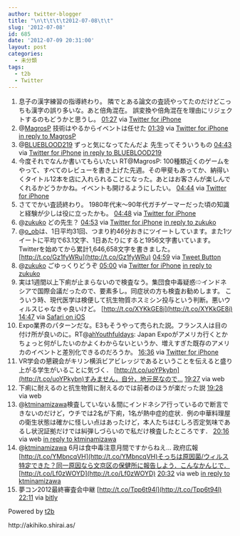 ```yaml
---
author: twitter-blogger
title: "\n\t\t\t\t2012-07-08\t\t"
slug: '2012-07-08'
id: 685
date: '2012-07-09 20:31:00'
layout: post
categories:
  - 未分類
tags:
  - t2b
  - Twitter
---
```


<div xmlns:georss="http://www.georss.org/georss">

1.  <span><span>息子の漢字練習の指導終わり。 隣でとある論文の査読やってたのだけどこっちも漢字の誤り多いな。あと倍角混在。 誤変換や倍角混在を理由にリジェクトするのもどうかと思うし。</span> <span>[<span>01:27</span>](http://twitter.com/o_ob/status/221943645782294528) <span>via [Twitter for iPhone](http://twitter.com/download/iphone)</span></span></span>
2.  <span><span>@[MagrosP](http://twitter.com/MagrosP "MagrosP") 技術はやるからイベントは任せた</span> <span>[<span>01:39</span>](http://twitter.com/o_ob/status/221946591576211456) <span>via [Twitter for iPhone](http://twitter.com/download/iphone)</span> [in reply to MagrosP](http://twitter.com/MagrosP/status/221945730774999040)</span></span>
3.  <span><span>@[BLUEBLOOD219](http://twitter.com/BLUEBLOOD219 "BLUEBLOOD219") ずっと気になってたんだよ 先生ってそういうもの</span> <span>[<span>04:43</span>](http://twitter.com/o_ob/status/221992946956906496) <span>via [Twitter for iPhone](http://twitter.com/download/iphone)</span> [in reply to BLUEBLOOD219](http://twitter.com/BLUEBLOOD219/status/221986567579906048)</span></span>
4.  <span><span>今度それでなんか書いてもらいたい RT@MagrosP: 100種類近くのゲームをやって、すべてのレビューを書き上げた先週。その甲斐もあってか、納得いくタイトル12本を店に入れられることになった。あとはお客さんが楽しんでくれるかどうかかね。イベントも開けるようにしたい。</span> <span>[<span>04:44</span>](http://twitter.com/o_ob/status/221993192806023168) <span>via [Twitter for iPhone](http://twitter.com/download/iphone)</span></span></span>
5.  <span><span>さてでかい査読終わり。 1980年代末～90年代ガチゲーマーだった頃の知識と経験が少しは役に立ったかも。</span> <span>[<span>04:48</span>](http://twitter.com/o_ob/status/221994091968339969) <span>via [Twitter for iPhone](http://twitter.com/download/iphone)</span></span></span>
6.  <span><span>@[zukuko](http://twitter.com/zukuko "zukuko") どの先生？</span> <span>[<span>04:53</span>](http://twitter.com/o_ob/status/221995414889570306) <span>via [Twitter for iPhone](http://twitter.com/download/iphone)</span> [in reply to zukuko](http://twitter.com/zukuko/status/221994896901406720)</span></span>
7.  <span><span>@[o_ob](http://twitter.com/o_ob "o_ob")は、1日平均31回、つまり約46分おきにツイートしています。また1ツイートに平均で63.1文字、1日あたりにすると1956文字書いています。Twitterを始めてから累計1,646,658文字を書きました。 [http://t.co/Gz1fyWRu](http://t.co/Gz1fyWRu)</span> <span>[<span>04:59</span>](http://twitter.com/o_ob/status/221996820027543553) <span>via [Tweet Button](http://twitter.com/tweetbutton)</span></span></span>
8.  <span><span>@[zukuko](http://twitter.com/zukuko "zukuko") ごゆっくりどうぞ</span> <span>[<span>05:00</span>](http://twitter.com/o_ob/status/221997109224816640) <span>via [Twitter for iPhone](http://twitter.com/download/iphone)</span> [in reply to zukuko](http://twitter.com/zukuko/status/221996251229597698)</span></span>
9.  <span><span>実は1週間以上下痢が止まらないので検査なう。集団食中毒疑惑⇨インドネシアで国際会議だったので、要素多し。同症状の方も検査お勧めします。 こういう時、現代医学は検便して抗生物質ホスミシン投与という判断。悪いウィルスじゃなきゃ良いけど。 [http://t.co/XYKkGE8i](http://t.co/XYKkGE8i)</span> <span>[<span>14:47</span>](http://twitter.com/o_ob/status/222145002808147969) <span>via [Safari on iOS](http://www.apple.com)</span></span></span>
10.  <span><span>Expo業界のパターンだな。E3もそうやって売られた説。フランス人は目の付け所が良いのに。RT@[ahYouthfuldays](http://twitter.com/ahYouthfuldays "ahYouthfuldays"): Japan Expoがアメリカ行くとかちょっと何がしたいのかよくわからないというか、増えすぎた既存のアメリカのイベントと差別化できるのだろうか。</span> <span>[<span>16:36</span>](http://twitter.com/o_ob/status/222172408700878849) <span>via [Twitter for iPhone](http://twitter.com/download/iphone)</span></span></span>
11.  <span><span>VR学会の懇親会がキリン横浜ビアビレッジであるということを伝えると盛り上がる学生がいることに気づく． [http://t.co/uoYPkybn](http://t.co/uoYPkybn)すみません，自分，地元民なので…</span> <span>[<span>19:27</span>](http://twitter.com/o_ob/status/222215365822918658) <span>via web</span></span></span>
12.  <span><span>下痢に耐えるのと抗生物質に耐えるのでは前者のほうが楽だった説</span> <span>[<span>19:28</span>](http://twitter.com/o_ob/status/222215735676637184) <span>via web</span></span></span>
13.  <span><span>@[ktminamizawa](http://twitter.com/ktminamizawa "ktminamizawa")検査していない＆間にインドネシア行っているので断言できないのだけど，ウチでは2名が下痢，1名が熱中症的症状．例の中華料理屋の衛生状態は確かに怪しい点はあったけど，本人たちはむしろ否定気味であるし状況証拠だけでは糾弾しづらいので私だけ検査したところです．</span> <span>[<span>20:16</span>](http://twitter.com/o_ob/status/222227778131603456) <span>via web</span> [in reply to ktminamizawa](http://twitter.com/ktminamizawa/status/222226878151393281)</span></span>
14.  <span><span>@[ktminamizawa](http://twitter.com/ktminamizawa "ktminamizawa") 6月は食中毒注意月間ですからねえ… 政府広報 [http://t.co/YMbncqVH](http://t.co/YMbncqVH)そっちは原因菌/ウィルス特定できた？同一原因なら文京区の保健所に報告しよう．こんなかんじで． [http://t.co/Lf0zWOYD](http://t.co/Lf0zWOYD)</span> <span>[<span>20:32</span>](http://twitter.com/o_ob/status/222231674828754944) <span>via web</span> [in reply to ktminamizawa](http://twitter.com/ktminamizawa/status/222228066615824384)</span></span>
15.  <span><span>夢コン2012最終審査会中継 [http://t.co/Tpp6t94l](http://t.co/Tpp6t94l)</span> <span>[<span>22:11</span>](http://twitter.com/o_ob/status/222256768368123904) <span>via [bitly](http://bitly.com)</span></span></span>

</div>

Powered by [t2b](http://t2b.utilz.jp/)

<div>http://akihiko.shirai.as/</div>